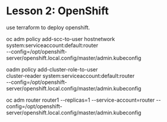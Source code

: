 # Lesson 2: OpenShift

use terraform to deploy openshift.

oc adm policy add-scc-to-user hostnetwork\
    system:serviceaccount:default:router \
    --config=/opt/openshift-server/openshift.local.config/master/admin.kubeconfig

oadm policy add-cluster-role-to-user \
    cluster-reader system:serviceaccount:default:router\
    --config=/opt/openshift-server/openshift.local.config/master/admin.kubeconfig

oc adm router router1 --replicas=1 --service-account=router --config=/opt/openshift-server/openshift.local.config/master/admin.kubeconfig